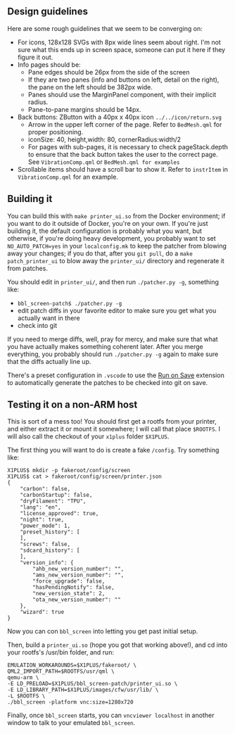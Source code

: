 ## Design guidelines

Here are some rough guidelines that we seem to be converging on:

* For icons, 128x128 SVGs with 8px wide lines seem about right.  I'm not
  sure what this ends up in screen space, someone can put it here if they
  figure it out.
* Info pages should be:
  * Pane edges should be 26px from the side of the screen
  * If they are two panes (info and buttons on left, detail on the right),
    the pane on the left should be 382px wide.
  * Panes should use the MarginPanel component, with their implicit radius.
  * Pane-to-pane margins should be 14px.
* Back buttons: ZButton with a 40px x 40px icon `../../icon/return.svg`
  * Arrow in the upper left corner of the page.  Refer to `BedMesh.qml` for proper positioning.
  * iconSize: 40, height,width: 80, cornerRadius:width/2
  * For pages with sub-pages, it is necessary to check pageStack.depth to ensure that the back
  button takes the user to the correct page. See `VibrationComp.qml` or `BedMesh.qml for examples`
* Scrollable items should have a scroll bar to show it.  Refer to
  `instrItem` in `VibrationComp.qml` for an example.

## Building it

You can build this with `make printer_ui.so` from the Docker environment; if
you want to do it outside of Docker, you're on your own.  If you're just
building it, the default configuration is probably what you want, but
otherwise, if you're doing heavy development, you probably want to set
`NO_AUTO_PATCH=yes` in your `localconfig.mk` to keep the patcher from
blowing away your changes; if you do that, after you `git pull`, do a `make
patch_printer_ui` to blow away the `printer_ui/` directory and regenerate it
from patches.

You should edit in `printer_ui/`, and then run `./patcher.py -g`, something like:
* `bbl_screen-patch$ ./patcher.py -g`
* edit patch diffs in your favorite editor to make sure you get
  what you actually want in there
* check into git

If you need to merge diffs, well, pray for mercy, and make sure that what
you have actually makes something coherent later.  After you merge
everything, you probably should run `./patcher.py -g` again to make sure
that the diffs actually line up.

There's a preset configuration in `.vscode` to use the
[Run on Save](https://marketplace.visualstudio.com/items?itemName=emeraldwalk.RunOnSave) extension
to automatically generate the patches to be checked into git on save.

## Testing it on a non-ARM host

This is sort of a mess too!  You should first get a rootfs from your
printer, and either extract it or mount it somewhere; I will call that place
`$ROOTFS`.  I will also call the checkout of your `x1plus` folder
`$X1PLUS`.

The first thing you will want to do is create a fake `/config`.  Try
something like:

```
X1PLUS$ mkdir -p fakeroot/config/screen
X1PLUS$ cat > fakeroot/config/screen/printer.json
{
    "carbon": false,
    "carbonStartup": false,
    "dryFilament": "TPU",
    "lang": "en",
    "license_approved": true,
    "night": true,
    "power_mode": 1,
    "preset_history": [
    ],
    "screws": false,
    "sdcard_history": [
    ],
    "version_info": {
        "ahb_new_version_number": "",
        "ams_new_version_number": "",
        "force_upgrade": false,
        "hasPendingNotify": false,
        "new_version_state": 2,
        "ota_new_version_number": ""
    },
    "wizard": true
}
```

Now you can con `bbl_screen` into letting you get past initial setup.

Then, build a `printer_ui.so` (hope you got that working above!), and cd
into your rootfs's /usr/bin folder, and run:

```
EMULATION_WORKAROUNDS=$X1PLUS/fakeroot/ \
QML2_IMPORT_PATH=$ROOTFS/usr/qml \
qemu-arm \
-E LD_PRELOAD=$X1PLUS/bbl_screen-patch/printer_ui.so \
-E LD_LIBRARY_PATH=$X1PLUS/images/cfw/usr/lib/ \
-L $ROOTFS \
./bbl_screen -platform vnc:size=1280x720
```

Finally, once `bbl_screen` starts, you can `vncviewer localhost` in another
window to talk to your emulated `bbl_screen`.

